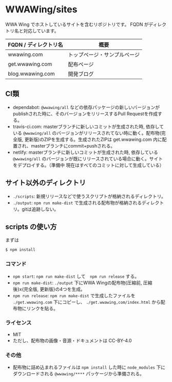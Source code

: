 WWAWing/sites
============

WWA Wing でホストしているサイトを含むリポジトリです。
FQDN がディレクトリ名と対応しています。

| FQDN / ディレクトリ名 | 概要 |
| --------------------- | ---- |
| wwawing.com           | トップページ・サンプルページ |
| get.wwawing.com       | 配布ページ |
| blog.wwawing.com      | 開発ブログ |

## CI類
- dependabot: `@wwawing/all` などの依存パッケージの新しいバージョンがpublishされた時に、そのバージョンをリリースするPull Requestを作成する。
- travis-ci.com: masterブランチに新しいコミットが生成された時, 依存している `@wwawing/all` のバージョンがリリースされてない時に動く。配布物(完全版, 更新版)のZIPを生成する。生成されたZIPは get.wwawing.com 内に配置され、masterブランチにcommit+pushされる。
- netlify: masterブランチに新しいコミットが生成された時, 依存している　`@wwawing/all` のバージョンが既にリリースされている場合に動く。サイトをデプロイする。（準備中 現在はすべてのコミットに対して生成している）

## サイト以外のディレクトリ
- `./scripts`: 新規リリースなどで使うスクリプトが格納されるディレクトリ。
- `./output`: `npm run make-dist` で生成される配布物が格納されるディレクトリ。gitは追跡しない。

## scripts の使い方
まずは

``` sh
$ npm install
```

### コマンド
- `npm start`: `npm run make-dist` して　`npm run release` する。
- `npm run make-dist`: `./output` 下にWWA Wingの配布物{圧縮前, 圧縮後}x{完全版, 更新版}の4つを生成。
- `npm run release`: `npm run make-dist` で生成したファイルを `./get.wwawing.com` 下にコピーし、 `./get.wwawing,com/index.html` から配布物にリンクを貼る。

### ライセンス
- MIT
- ただし、配布物の画像・音源・ドキュメントは CC-BY-4.0

### その他
- 配布物に詰め込まれるファイルは `npm install` した時に `node_modules` 下にダウンロードされる `@wwawing/****` パッケージから準備される。
